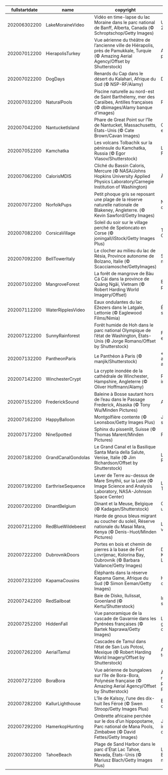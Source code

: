 |fullstartdate|name|copyright|title|image|
|--|--|--|--|--|
202006302200|LakeMoraineVideo|Vidéo en time-lapse du lac Moraine dans le parc national de Banff, Alberta, Canada (© Schroptschop/Getty Images)|Une vue à 20$|![](/fr-FR/2020/07/202006302200LakeMoraineVideo.jpg)|
202007012200|HierapolisTurkey|Vue aérienne du théâtre de l’ancienne ville de Hiérapolis, près de Pamukkale, Turquie (© Amazing Aerial Agency/Offset by Shutterstock)|Antiquité préservée|![](/fr-FR/2020/07/202007012200HierapolisTurkey.jpg)|
202007022200|DogDays|Renards du Cap dans le désert du Kalahari, Afrique du Sud (© NSP-RF/Alamy)|De bon matin|![](/fr-FR/2020/07/202007022200DogDays.jpg)|
202007032200|NaturalPools|Piscine naturelle au nord-est de Saint Barthélemy, mer des Caraïbes, Antilles françaises (© dbimages/Alamy banque d’images)|Plouf !|![](/fr-FR/2020/07/202007032200NaturalPools.jpg)|
202007042200|NantucketIsland|Phare de Great Point sur l’île de Nantucket, Massachusetts, États-Unis (© Cate Brown/Cavan Images)|Contre vents et marées|![](/fr-FR/2020/07/202007042200NantucketIsland.jpg)|
202007052200|Kamchatka|Les volcans Tolbachik sur la péninsule du Kamchatka, Russia (© Egor Vlasov/Shutterstock)|Le Cercle de Feu|![](/fr-FR/2020/07/202007052200Kamchatka.jpg)|
202007062200|CalorisMDIS|Cliché du Bassin Caloris, Mercure (© NASA/Johns Hopkins University Applied Physics Laboratory/Carnegie Institution of Washington)|À reculons|![](/fr-FR/2020/07/202007062200CalorisMDIS.jpg)|
202007072200|NorfolkPups|Petit phoque gris se reposant une plage de la réserve naturelle nationale de Blakeney, Angleterre. (© Kevin Sawford/Getty Images)|Ne pas déranger|![](/fr-FR/2020/07/202007072200NorfolkPups.jpg)|
202007082200|CorsicaVillage|Soleil du soir sur le village perché de Speloncato en Corse (© joningall/iStock/Getty Images Plus)|Trésor de Corse|![](/fr-FR/2020/07/202007082200CorsicaVillage.jpg)|
202007092200|BellTowerItaly|Le clocher au milieu du lac de Résia, Province autonome de Bolzano, Italie (© Scacciamosche/GettyImages)|Seul au monde|![](/fr-FR/2020/07/202007092200BellTowerItaly.jpg)|
202007102200|MangroveForest|La forêt de mangrove de Bàu Cá Cái dans la province de Quảng Ngãi, Vietnam (© Robert Harding World Imagery/Offset)|Bouclier protecteur|![](/fr-FR/2020/07/202007102200MangroveForest.jpg)|
202007112200|WaterRipplesVideo|Eaux ondulantes du lac Ežezers dans le Latgale, Lettonie (© Eaglewood Films/Nimia)|Éloge de la simplicité|![](/fr-FR/2020/07/202007112200WaterRipplesVideo.jpg)|
202007122200|SunnyRainforest|Forêt humide de Hoh dans le parc national Olympique de l’état de Washington, États-Unis (© Jorge Romano/Offset by Shutterstock)|Forêt enchantée|![](/fr-FR/2020/07/202007122200SunnyRainforest.jpg)|
202007132200|PantheonParis|Le Panthéon à Paris  (© manjik/Shutterstock)|« Du temps aux amoureux »|![](/fr-FR/2020/07/202007132200PantheonParis.jpg)|
202007142200|WinchesterCrypt|La crypte inondée de la cathédrale de Winchester, Hampshire, Angleterre (© Oliver Hoffmann/Alamy)|Penseur inondé|![](/fr-FR/2020/07/202007142200WinchesterCrypt.jpg)|
202007152200|FrederickSound|Baleine à Bosse sautant hors de l’eau dans le Passage Frederick, Alsaska (© Tony Wu/Minden Pictures)|Acrobaties|![](/fr-FR/2020/07/202007152200FrederickSound.jpg)|
202007162200|HappyBalloon|Montgolfière contente (© Leonsbox/Getty Images Plus)|Journée des smileys !|![](/fr-FR/2020/07/202007162200HappyBalloon.jpg)|
202007172200|NineSpotted|Sphinx du pissenlit, Suisse (© Thomas Marent/Minden Pictures)|Papillonnez !|![](/fr-FR/2020/07/202007172200NineSpotted.jpg)|
202007182200|GrandCanalGondolas|Le Grand Canal et la Basilique Santa Maria della Salute, Venise, Italie (© Jim Richardson/Offset by Shutterstock)|La fête du Rédempteur|![](/fr-FR/2020/07/202007182200GrandCanalGondolas.jpg)|
202007192200|EarthriseSequence|Lever de Terre au-dessus de Mare Smythii, sur la Lune (© Image Science and Analysis Laboratory, NASA-Johnson Space Center)|Lever de Terre|![](/fr-FR/2020/07/202007192200EarthriseSequence.jpg)|
202007202200|DinantBelgium|Dinant et la Meuse, Belgique (© Kadagan/Shutterstock)|C’est la fête, une fois !|![](/fr-FR/2020/07/202007202200DinantBelgium.jpg)|
202007212200|RedBlueWildebeest|Harde de gnous bleus migrant au coucher du soleil, Réserve nationale du Masai Mara, Kenya (© Denis-Huot/Minden Pictures)|Le grand voyage|![](/fr-FR/2020/07/202007212200RedBlueWildebeest.jpg)|
202007222200|DubrovnikDoors|Portes en bois et chemin de pierres à la base de Fort Lovrijenac, Kolorina Bay, Dubrovnik (© Barbara Vallance/Getty Images)|Des airs de Kings Landing|![](/fr-FR/2020/07/202007222200DubrovnikDoors.jpg)|
202007232200|KapamaCousins|Éléphants dans la réserve Kapama Game, Afrique du Sud (© Simon Eeman/Getty Images)|Honneur aux cousins !|![](/fr-FR/2020/07/202007232200KapamaCousins.jpg)|
202007242200|RedSailboat|Baie de Disko, Ilulissat, Groenland (© Kertu/Shutterstock)|Infatigable soleil|![](/fr-FR/2020/07/202007242200RedSailboat.jpg)|
202007252200|HiddenFall|Vue panoramique de la cascade de Gavarnie dans les Pyrénées françaises (© Bartek Naprawa/Getty Images)|La  plus grande cascade|![](/fr-FR/2020/07/202007252200HiddenFall.jpg)|
202007262200|AerialTamul|Cascades de Tamul dans l’état de San Luis Potosí, Mexique (© Robert Harding World Imagery/Offset by Shutterstock)|Attention ça tombe !|![](/fr-FR/2020/07/202007262200AerialTamul.jpg)|
202007272200|BoraBora|Vue aérienne de bungalows sur l’île de Bora-Bora, Polynésie française (© Amazing Aerial Agency/Offset by Shutterstock)|À la recherche du paradis perdu|![](/fr-FR/2020/07/202007272200BoraBora.jpg)|
202007282200|KallurLighthouse|L’île de Kalsoy, l’une des dix-huit îles Féroé (© Swen Stroop/Getty Images Plus)|En l’honneur d’un roi|![](/fr-FR/2020/07/202007282200KallurLighthouse.jpg)|
202007292200|HamerkopHunting|Ombrette africaine perchée sur le dos d’un hippopotame, Parc national de Mana Pools, Zimbabwe (© David Fettes/Getty Images)|Journée internationale de l’amitié|![](/fr-FR/2020/07/202007292200HamerkopHunting.jpg)|
202007302200|TahoeBeach|Plage de Sand Harbor dans le parc d'État Lac Tahoe, Nevada, États-Unis (© Mariusz Blach/Getty Images Plus)|Le Grand Bleu des montagnes|![](/fr-FR/2020/07/202007302200TahoeBeach.jpg)|
